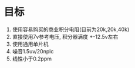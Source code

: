 # 目标 
1. 使用容易购买的商业积分电阻(目前为20k,20k,40k)
2. 直接使用7v参考电压, 积分器满度 +-12.5v左右
3. 使用通用单片机
4. 噪音1.5uv/20nplc
5. 线性小于0.2ppm
 
